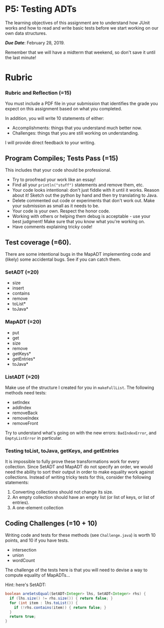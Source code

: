 # P5: Testing ADTs

The learning objectives of this assignment are to understand how JUnit works and how to read and write basic tests before we start working on our own data structures.

***Due Date***: February 28, 2019.

Remember that we will have a midterm that weekend, so don't save it until the last minute!

# Rubric

### Rubric and Reflection (=15)

You must include a PDF file in your submission that identifies the grade you expect on this assignment based on what you completed. 

In addition, you will write 10 statements of either:
 - Accomplishments: things that you understand much better now.
 - Challenges: things that you are still working on understanding.

I will provide direct feedback to your writing.

## Program Compiles; Tests Pass (=15)
This includes that your code should be professional. 
- Try to proofread your work like an essay! 
- Find all your ``println("stuff")`` statements and remove them, etc.
- Your code looks intentional: don't just fiddle with it until it works. Reason about it! Sketch out the python by hand and then try translating to Java.
- Delete commented out code or experiments that don't work out. Make your submission as small as it needs to be.
- Your code is your own. Respect the honor code.
- Working with others or helping them debug is acceptable - use your best judgment! Make sure that you know what you're working on.
- Have comments explaining tricky code!

## Test coverage (=60).

There are some intentional bugs in the MapADT implementing code and (likely) some accidental bugs. See if you can catch them.

### SetADT (=20)

- size
- insert
- contains
- remove
- toList*
- toJava*

### MapADT (=20)

- put
- get
- size
- remove
- getKeys*
- getEntries*
- toJava*


### ListADT (=20)

Make use of the structure I created for you in ``makeFullList``. The following methods need tests:

- setIndex
- addIndex
- removeBack
- removeIndex
- removeFront

Try to understand what's going on with the new errors: ``BadIndexError``, and ``EmptyListError`` in particular.

### Testing toList, toJava, getKeys, and getEntries

It is impossible to fully prove these transformations work for every collection. Since SetADT and MapADT do not specify an order, we would need the ability to sort their output in order to make equality work against collections. Instead of writing tricky tests for this, consider the following statements:

1. Converting collections should not change its size.
2. An empty collection should have an empty list (or list of keys, or list of entries).
3. A one-element collection 

## Coding Challenges (=10 + 10)

Writing code and tests for these methods (see ``Challenge.java``) is worth 10 points, and 10 if you have tests.

 - intersection
 - union
 - wordCount
 
 The challenge of the tests here is that you will need to devise a way to compute equality of MapADTs...
 
 Hint: here's SetADT:
 ```java
 boolean areSetsEqual(SetADT<Integer> lhs, SetADT<Integer> rhs) {
   if (lhs.size() != rhs.size()) { return false; }
   for (int item : lhs.toList()) {
     if (!rhs.contains(item)) { return false; }
   }
   return true;
 }
 ```

